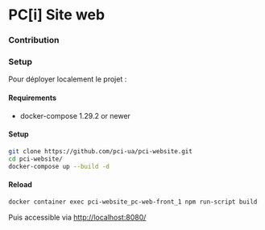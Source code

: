 # PC[i] Site web

### Contribution


### Setup 

Pour déployer localement le projet :

#### Requirements
 - docker-compose 1.29.2  or newer

#### Setup
```bash
git clone https://github.com/pci-ua/pci-website.git
cd pci-website/
docker-compose up --build -d
```

#### Reload
```bash
docker container exec pci-website_pc-web-front_1 npm run-script build
```


Puis accessible via [http://localhost:8080/](http://localhost:8080/)